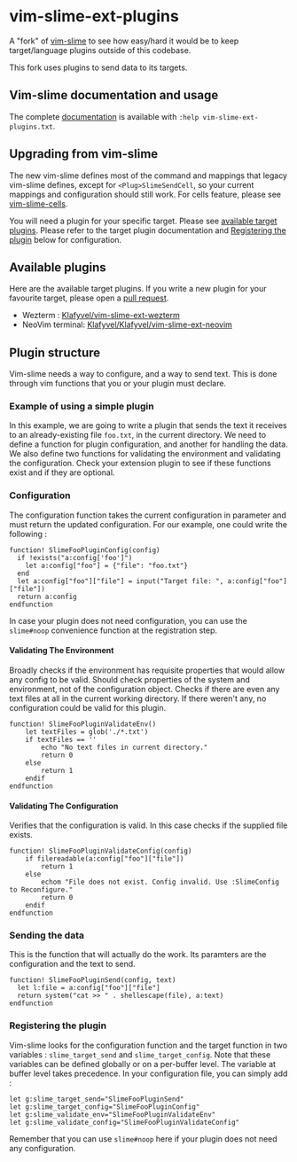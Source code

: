 vim-slime-ext-plugins
=====================

A "fork" of [vim-slime](https://github.com/jpalardy/vim-slime) to see how
easy/hard it would be to keep target/language plugins outside of this codebase.

This fork uses plugins to send data to its targets.

## Vim-slime documentation and usage

The complete [documentation](doc/vim-slime-ext-plugins.txt) is available with `:help vim-slime-ext-plugins.txt`.

## Upgrading from vim-slime

The new vim-slime defines most of the command and mappings that legacy
vim-slime defines, except for `<Plug>SlimeSendCell`, so your current mappings
and configuration should still work. For cells feature, please see
[vim-slime-cells](https://github.com/Klafyvel/vim-slime-cells/).

You will need a plugin for your specific target. Please see [available target plugins](#available-plugins). 
Please refer to the target plugin documentation and [Registering the plugin](#registering-the-plugin) 
below for configuration.


## Available plugins

Here are the available target plugins. If you write a new plugin for your
favourite target, please open a [pull request](https://github.com/jpalardy/vim-slime-ext-plugins/edit/main/README.md).

* Wezterm : [Klafyvel/vim-slime-ext-wezterm](https://github.com/Klafyvel/vim-slime-ext-wezterm)
* NeoVim terminal: [Klafyvel/Klafyvel/vim-slime-ext-neovim](https://github.com/Klafyvel/vim-slime-ext-neovim)

## Plugin structure

Vim-slime needs a way to configure, and a way to send text. This is
done through vim functions that you or your plugin must declare.

### Example of using a simple plugin

In this example, we are going to write a plugin that sends the text it receives to an already-existing file `foo.txt`, in the current directory. We need to define a function for plugin configuration, and another for handling the data. We also define two functions for validating the environment and validating the configuration. Check your extension plugin to see if these functions exist and if they are optional.

### Configuration

The configuration function takes the current configuration in parameter and must return the updated configuration. For our example, one could write the following :

```vim
function! SlimeFooPluginConfig(config)
  if !exists("a:config['foo']")
    let a:config["foo"] = {"file": "foo.txt"}
  end
  let a:config["foo"]["file"] = input("Target file: ", a:config["foo"]["file"])
  return a:config
endfunction
```

In case your plugin does not need configuration, you can use the `slime#noop` convenience function at the registration step.

#### Validating The Environment

 Broadly checks if the environment has requisite properties that would allow any config to be valid. Should check properties of the system and environment, not of the configuration object.
Checks if there are even any text files at all in the current working directory. If there weren't any, no configuration could be valid for this plugin.

```vim
function! SlimeFooPluginValidateEnv()
    let textFiles = glob('./*.txt')
    if textFiles == ''
        echo "No text files in current directory."
        return 0
    else
        return 1
    endif
endfunction
```


#### Validating The Configuration


Verifies that the configuration is valid. In this case checks if the supplied file exists.


```vim
function! SlimeFooPluginValidateConfig(config)
    if filereadable(a:config["foo"]["file"])
        return 1
    else
        echom "File does not exist. Config invalid. Use :SlimeConfig to Reconfigure."
        return 0
    endif
endfunction
```

### Sending the data

This is the function that will actually do the work. Its paramters are the configuration and the text to send. 

```vim
function! SlimeFooPluginSend(config, text)
  let l:file = a:config["foo"]["file"]
  return system("cat >> " . shellescape(file), a:text) 
endfunction
```

### Registering the plugin

Vim-slime looks for the configuration function and the target function in two variables : `slime_target_send` and `slime_target_config`. Note that these variables can be defined globally or on a per-buffer level. The variable at buffer level takes precedence. In your configuration file, you can simply add :

```vim
let g:slime_target_send="SlimeFooPluginSend"
let g:slime_target_config="SlimeFooPluginConfig"
let g:slime_validate_env="SlimeFooPluginValidateEnv"
let g:slime_validate_config="SlimeFooPluginValidateConfig"
```

Remember that you can use `slime#noop` here if your plugin does not need any configuration.

